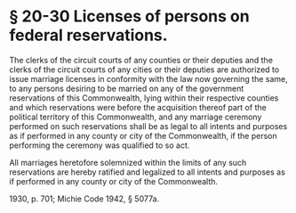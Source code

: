 # § 20-30 Licenses of persons on federal reservations.

<p>The clerks of the circuit courts of any counties or their deputies and the clerks of the circuit courts of any cities or their deputies are authorized to issue marriage licenses in conformity with the law now governing the same, to any persons desiring to be married on any of the government reservations of this Commonwealth, lying within their respective counties and which reservations were before the acquisition thereof part of the political territory of this Commonwealth, and any marriage ceremony performed on such reservations shall be as legal to all intents and purposes as if performed in any county or city of the Commonwealth, if the person performing the ceremony was qualified to so act.</p><p>All marriages heretofore solemnized within the limits of any such reservations are hereby ratified and legalized to all intents and purposes as if performed in any county or city of the Commonwealth.</p><p>1930, p. 701; Michie Code 1942, § 5077a.</p>